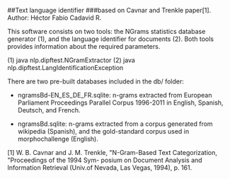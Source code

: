 ##Text language identifier
###based on Cavnar and Trenkle paper[1].
Author: Héctor Fabio Cadavid R.

This software consists on two tools: the NGrams statistics database generator (1), and the language 
identifier for documents (2). Both tools provides information about the required parameters. 

(1) java nlp.dipftest.NGramExtractor
(2) java nlp.dipftest.LangIdentificationException

There are two pre-built databases included in the db/ folder:

* ngramsBd-EN_ES_DE_FR.sqlite: 	n-grams extracted from European Parliament Proceedings Parallel Corpus 1996-2011
								in English, Spanish, Deutsch, and French.

* ngramsBd.sqlite:	n-grams extracted from a corpus generated from wikipedia (Spanish), and the
								gold-standard corpus used in morphochallenge (English).


[1] W. B. Cavnar and J. M. Trenkle, "N-Gram-Based Text Categorization,
"Proceedings of the 1994 Sym- posium on Document Analysis and Information Retrieval
(Univ.of Nevada, Las Vegas, 1994), p. 161.
